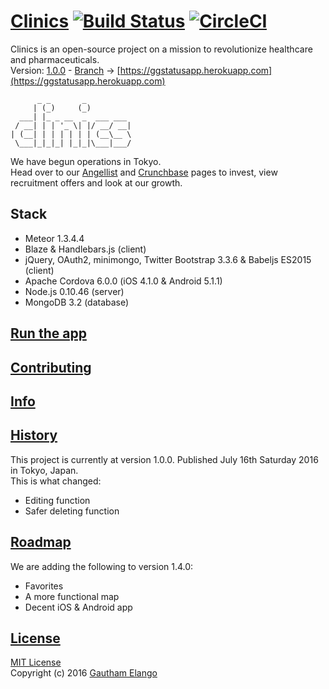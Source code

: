 # [Clinics](https://gg2001.github.io/Clinics) [![Build Status](https://travis-ci.org/gg2001/Clinics.svg?branch=master)](https://travis-ci.org/gg2001/Clinics) [![CircleCI](https://circleci.com/gh/gg2001/Clinics.svg?style=shield&circle-token)](https://circleci.com/gh/gg2001/Clinics)

Clinics is an open-source project on a mission to revolutionize healthcare and pharmaceuticals. <br>
Version: [1.0.0](https://github.com/gg2001/Clinics/releases/tag/1.0.0) - [Branch](https://github.com/gg2001/Clinics/tree/v1) -> [https://ggstatusapp.herokuapp.com](https://ggstatusapp.herokuapp.com)

```                                                                  
      _ _       _          
     | (_)     (_)         
  ___| |_ _ __  _  ___ ___ 
 / __| | | '_ \| |/ __/ __|
| (__| | | | | | | (__\__ \
 \___|_|_|_| |_|_|\___|___/
```

We have begun operations in Tokyo. <br>
Head over to our [Angellist](https://angel.co/theclinic) and [Crunchbase](https://www.crunchbase.com/organization/clinics) pages to invest, view recruitment offers and look at our growth.

## Stack

* Meteor 1.3.4.4
* Blaze & Handlebars.js (client)
* jQuery, OAuth2, minimongo, Twitter Bootstrap 3.3.6 & Babeljs ES2015 (client)
* Apache Cordova 6.0.0 (iOS 4.1.0 & Android 5.1.1)
* Node.js 0.10.46 (server)
* MongoDB 3.2 (database)

## [Run the app](https://github.com/gg2001/Clinics/blob/master/RUN.md)

## [Contributing](https://github.com/gg2001/Clinics/blob/master/CONTRIBUTING.md)

## [Info](https://github.com/gg2001/Clinics/blob/master/INFO.md)

## [History](https://github.com/gg2001/Clinics/blob/master/HISTORY.md)

This project is currently at version 1.0.0. Published July 16th Saturday 2016 in Tokyo, Japan. <br>
This is what changed:

* Editing function
* Safer deleting function

## [Roadmap](https://github.com/gg2001/Clinics/blob/master/ROADMAP.md)

We are adding the following to version 1.4.0:

* Favorites
* A more functional map
* Decent iOS & Android app

## [License](https://github.com/gg2001/Clinics/blob/master/LICENSE.txt)

[MIT License](https://opensource.org/licenses/MIT) <br>
Copyright (c) 2016 [Gautham Elango](https://github.com/gg2001)

